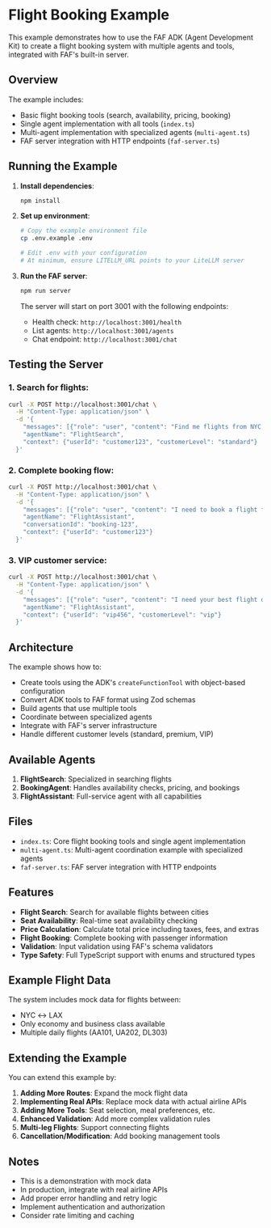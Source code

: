 # Flight Booking Example

This example demonstrates how to use the FAF ADK (Agent Development Kit) to create a flight booking system with multiple agents and tools, integrated with FAF's built-in server.

## Overview

The example includes:
- Basic flight booking tools (search, availability, pricing, booking)
- Single agent implementation with all tools (`index.ts`)
- Multi-agent implementation with specialized agents (`multi-agent.ts`)
- FAF server integration with HTTP endpoints (`faf-server.ts`)

## Running the Example

1. **Install dependencies**:
   ```bash
   npm install
   ```

2. **Set up environment**:
   ```bash
   # Copy the example environment file
   cp .env.example .env
   
   # Edit .env with your configuration
   # At minimum, ensure LITELLM_URL points to your LiteLLM server
   ```

3. **Run the FAF server**:
   ```bash
   npm run server
   ```

   The server will start on port 3001 with the following endpoints:
   - Health check: `http://localhost:3001/health`
   - List agents: `http://localhost:3001/agents`
   - Chat endpoint: `http://localhost:3001/chat`

## Testing the Server

### 1. Search for flights:
```bash
curl -X POST http://localhost:3001/chat \
  -H "Content-Type: application/json" \
  -d '{
    "messages": [{"role": "user", "content": "Find me flights from NYC to LAX tomorrow for 2 people in economy"}],
    "agentName": "FlightSearch",
    "context": {"userId": "customer123", "customerLevel": "standard"}
  }'
```

### 2. Complete booking flow:
```bash
curl -X POST http://localhost:3001/chat \
  -H "Content-Type: application/json" \
  -d '{
    "messages": [{"role": "user", "content": "I need to book a flight from NYC to LAX for 2 passengers"}],
    "agentName": "FlightAssistant",
    "conversationId": "booking-123",
    "context": {"userId": "customer123"}
  }'
```

### 3. VIP customer service:
```bash
curl -X POST http://localhost:3001/chat \
  -H "Content-Type: application/json" \
  -d '{
    "messages": [{"role": "user", "content": "I need your best flight options"}],
    "agentName": "FlightAssistant",
    "context": {"userId": "vip456", "customerLevel": "vip"}
  }'
```

## Architecture

The example shows how to:
- Create tools using the ADK's `createFunctionTool` with object-based configuration
- Convert ADK tools to FAF format using Zod schemas
- Build agents that use multiple tools
- Coordinate between specialized agents
- Integrate with FAF's server infrastructure
- Handle different customer levels (standard, premium, VIP)

## Available Agents

1. **FlightSearch**: Specialized in searching flights
2. **BookingAgent**: Handles availability checks, pricing, and bookings
3. **FlightAssistant**: Full-service agent with all capabilities

## Files

- `index.ts`: Core flight booking tools and single agent implementation
- `multi-agent.ts`: Multi-agent coordination example with specialized agents
- `faf-server.ts`: FAF server integration with HTTP endpoints

## Features

- **Flight Search**: Search for available flights between cities
- **Seat Availability**: Real-time seat availability checking
- **Price Calculation**: Calculate total price including taxes, fees, and extras
- **Flight Booking**: Complete booking with passenger information
- **Validation**: Input validation using FAF's schema validators
- **Type Safety**: Full TypeScript support with enums and structured types

## Example Flight Data

The system includes mock data for flights between:
- NYC ↔ LAX
- Only economy and business class available
- Multiple daily flights (AA101, UA202, DL303)

## Extending the Example

You can extend this example by:

1. **Adding More Routes**: Expand the mock flight data
2. **Implementing Real APIs**: Replace mock data with actual airline APIs
3. **Adding More Tools**: Seat selection, meal preferences, etc.
4. **Enhanced Validation**: Add more complex validation rules
5. **Multi-leg Flights**: Support connecting flights
6. **Cancellation/Modification**: Add booking management tools

## Notes

- This is a demonstration with mock data
- In production, integrate with real airline APIs
- Add proper error handling and retry logic
- Implement authentication and authorization
- Consider rate limiting and caching